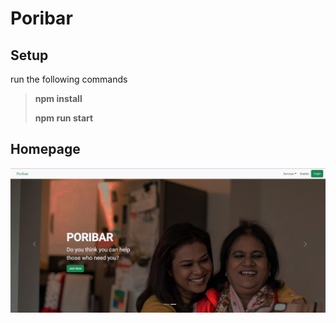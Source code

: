 # Poribar

## Setup
run the following commands
> **npm install**
>
> **npm run start**

## Homepage
![homepage-1](/src//resources/readme/homepage-1.jpg)